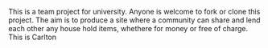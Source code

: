 This is a team project for university. Anyone is welcome to fork or clone this project. 
The aim is to produce a site where a community can share and lend each other any house hold items, whethere for money or free of charge. 
This is Carlton